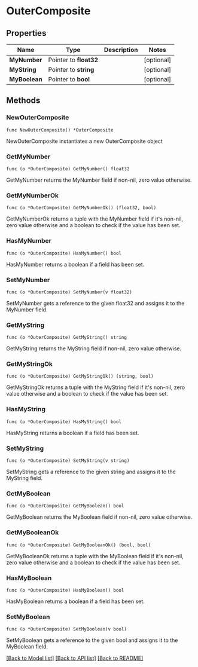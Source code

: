 # OuterComposite

## Properties

Name | Type | Description | Notes
------------ | ------------- | ------------- | -------------
**MyNumber** | Pointer to **float32** |  | [optional] 
**MyString** | Pointer to **string** |  | [optional] 
**MyBoolean** | Pointer to **bool** |  | [optional] 

## Methods

### NewOuterComposite

`func NewOuterComposite() *OuterComposite`

NewOuterComposite instantiates a new OuterComposite object

### GetMyNumber

`func (o *OuterComposite) GetMyNumber() float32`

GetMyNumber returns the MyNumber field if non-nil, zero value otherwise.

### GetMyNumberOk

`func (o *OuterComposite) GetMyNumberOk() (float32, bool)`

GetMyNumberOk returns a tuple with the MyNumber field if it's non-nil, zero value otherwise
and a boolean to check if the value has been set.

### HasMyNumber

`func (o *OuterComposite) HasMyNumber() bool`

HasMyNumber returns a boolean if a field has been set.

### SetMyNumber

`func (o *OuterComposite) SetMyNumber(v float32)`

SetMyNumber gets a reference to the given float32 and assigns it to the MyNumber field.

### GetMyString

`func (o *OuterComposite) GetMyString() string`

GetMyString returns the MyString field if non-nil, zero value otherwise.

### GetMyStringOk

`func (o *OuterComposite) GetMyStringOk() (string, bool)`

GetMyStringOk returns a tuple with the MyString field if it's non-nil, zero value otherwise
and a boolean to check if the value has been set.

### HasMyString

`func (o *OuterComposite) HasMyString() bool`

HasMyString returns a boolean if a field has been set.

### SetMyString

`func (o *OuterComposite) SetMyString(v string)`

SetMyString gets a reference to the given string and assigns it to the MyString field.

### GetMyBoolean

`func (o *OuterComposite) GetMyBoolean() bool`

GetMyBoolean returns the MyBoolean field if non-nil, zero value otherwise.

### GetMyBooleanOk

`func (o *OuterComposite) GetMyBooleanOk() (bool, bool)`

GetMyBooleanOk returns a tuple with the MyBoolean field if it's non-nil, zero value otherwise
and a boolean to check if the value has been set.

### HasMyBoolean

`func (o *OuterComposite) HasMyBoolean() bool`

HasMyBoolean returns a boolean if a field has been set.

### SetMyBoolean

`func (o *OuterComposite) SetMyBoolean(v bool)`

SetMyBoolean gets a reference to the given bool and assigns it to the MyBoolean field.


[[Back to Model list]](../README.md#documentation-for-models) [[Back to API list]](../README.md#documentation-for-api-endpoints) [[Back to README]](../README.md)


